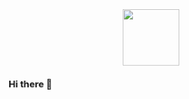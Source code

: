 <div id="header" align="center">
  <img  scr="maxexee/src/gifts/tux-code.gif" width="100" heigh="100">
</div>

<div id="header" align="center">
  <img src="https://media.giphy.com/media/M9gbBd9nbDrOTu1Mqx/giphy.gif" width="100"/>
</div>

### Hi there 👋